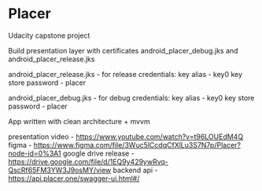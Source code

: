 # Placer
Udacity capstone project

Build presentation layer with certificates android_placer_debug.jks and android_placer_release.jks

android_placer_release.jks - for release 
credentials:
key alias - key0
key store password - placer

android_placer_debug.jks - for debug
credentials:
key alias - key0
key store password - placer


App written with clean architecture + mvvm

presentation video - https://www.youtube.com/watch?v=t96LOUEdM4Q
figma - https://www.figma.com/file/3Wuc5lCcdqCfXlLu3S7N7p/Placer?node-id=0%3A1
google drive release - https://drive.google.com/file/d/1EQ9y429ywRvq-QscRf65FM3YW3J9osMY/view
backend api - https://api.placer.one/swagger-ui.html#/
